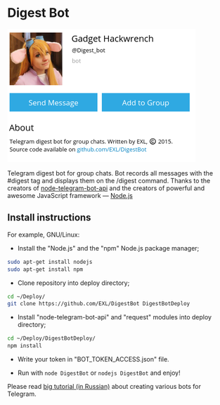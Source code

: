 Digest Bot
=============

![Bot Screen](Images/DigestBotScreen.png)

Telegram digest bot for group chats.
Bot records all messages with the #digest tag and displays them on the /digest command.
Thanks to the creators of [node-telegram-bot-api](https://github.com/yagop/node-telegram-bot-api) and the creators of powerful and awesome JavaScript framework — [Node.js](https://nodejs.org/en/)

## Install instructions

For example, GNU/Linux:

* Install the "Node.js" and the "npm" Node.js package manager;

```sh
sudo apt-get install nodejs
sudo apt-get install npm
```

* Clone repository into deploy directory;

```sh
cd ~/Deploy/
git clone https://github.com/EXL/DigestBot DigestBotDeploy
```

* Install "node-telegram-bot-api" and "request" modules into deploy directory;

```sh
cd ~/Deploy/DigestBotDeploy/
npm install
```

* Write your token in "BOT_TOKEN_ACCESS.json" file.

* Run with `node DigestBot` or `nodejs DigestBot` and enjoy!

Please read [big tutorial (in Russian)](http://exlmoto.ru/writing-telegram-bots/) about creating various bots for Telegram.
